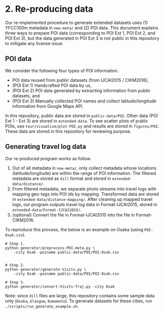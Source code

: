 # 2. Re-producing data

Our re-implemented procedure to generate extended datasets uses (1) YFCC100m metadata in `new-meta/` and (2) POI data. This document explains three ways to prepare POI data (corresponding to POI Ext 1, POI Ext 2, and POI Ext 3), but the data generated in POI Ext 3 is not public in this repository to mitigate any license issue.

## POI data

We consider the following four types of POI information.

- POI data reused from public datasets (from IJCAI2015 / CIKM2016),
- (POI Ext 1) Handcrafted POI data by us,
- (POI Ext 2) POI data generated by extracting information from public datasets, and
- (POI Ext 3) Manually collected POI names and collect latitude/longitude information from Google Maps API.

In this repository, public data are stored in `public-data/POI`. Other data (POI Ext 1 - Ext 3) are stored in `extended-data`. To see scatter plots of public POIs, use `tour/visualize/plot-POI.py` and results are stored in `figures/POI`. These data are stored in this repository for reviewing purpose.

## Generating travel log data

Our re-produced program works as follow.

1. Out of all metadata in `new-meta/`, only collect metadata whose locations (latitude/longitude) are within the range of POI information. The filtered metadata are stored as `dill` format and stored in `extended-data/distance/`.
2. From filtered metadata, we separate photo streams into travel logs with mapping geo-tags into POI ids by mapping. Transformed data are stored in `extended-data/distance-mapping/`. After cleaning up mapped travel logs, our program outputs travel log data in Format-IJCAI2015, stored in `extended-data/Format-IJCAI2015/`.
3. (optional) Convert the file in Format-IJCAI2015 into the file in Format-CIKM2016.

To reproduce this process, the below is an example on Osaka (using `POI-Osak.csv`).

```
# Step 1.
python generator/preprocess-POI-meta.py \
    -city Osak -poiname public-data/POI/POI-Osak.csv


# Step 2.
python generator/generate-Visits.py \
    -city Osak -poiname public-data/POI/POI-Osak.csv

# Step 3.
python generator/convert-Visits-Traj.py -city Osak
```

Note: since `dill` files are large, this repository contains some sample data only (`Osaka`, `Glasgow`, `Kumamoto`). To generate datasets for these cities, run `./scripts/run_generate_example.sh`.